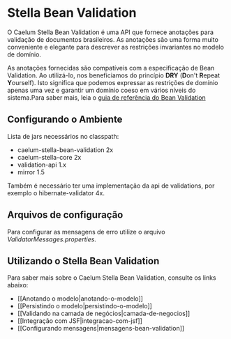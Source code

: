 # Stella Bean Validation

O Caelum Stella Bean Validation é uma API que fornece anotações para validação de documentos brasileiros. As anotações são uma forma muito conveniente e elegante para descrever as restrições invariantes no modelo de domínio.

As anotações fornecidas são compatíveis com a especificação de Bean Validation. Ao utilizá-lo, nos beneficiamos do princípio **DRY** (**D**on't **R**epeat **Y**ourself). Isto significa que podemos expressar as restrições de domínio apenas uma vez e garantir um domínio coeso em vários níveis do sistema.Para saber mais, leia o [guia de referência do Bean Validation](http://download.oracle.com/javaee/6/tutorial/doc/gircz.html)

## Configurando o Ambiente

Lista de jars necessários no classpath:

* caelum-stella-bean-validation 2x
* caelum-stella-core 2x
* validation-api 1.x 
* mirror 1.5

Também é necessário ter uma implementação da api de validations, por exemplo o hibernate-validator 4x.

## Arquivos de configuração

Para configurar as mensagens de erro utilize o arquivo *ValidatorMessages.properties*.

## Utilizando o Stella Bean Validation
Para saber mais sobre o Caelum Stella Bean Validation, consulte os links abaixo:

* [[Anotando o modelo|anotando-o-modelo]]
* [[Persistindo o modelo|persistindo-o-modelo]]
* [[Validando na camada de negócios|camada-de-negocios]]
* [[Integração com JSF|integracao-com-jsf]]
* [[Configurando mensagens|mensagens-bean-validation]]